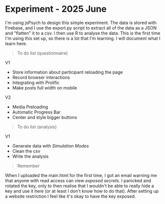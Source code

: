 # Experiment - 2025 June

I'm using jsPsych to design this simple experiment. The data is stored with Firebase, and I use the export.py script to extract all of the data as a JSON and "flatten" it to a csv. I then use R to analyse the data. This is the first time I'm using this set up, so there is a lot that I'm learning. I will document what I learn here.


> To do list (questionnaire)

V1

+ Store information about participant reloading the page
+ Record browser interactions
+ Integrating with Prolific
+ Make posts full width on mobile

V2

+ Media Preloading
+ Automatic Progress Bar
+ Center and style bigger buttons


> To do list (analysis)

V1

+ Generate data with _Simulation Modes_
+ Clean the csv
+ Write the analysis


> Remember

When I uploaded the main.html for the first time, I got an email warning me that anyone with read access can view _exposed secrets_. I panicked and rotated the key, only to then realise that I wouldn't be able to really hide a key and use it here (or at least I don't know how to do that). After setting up a website restriction I feel like it's okay to have the key exposed.